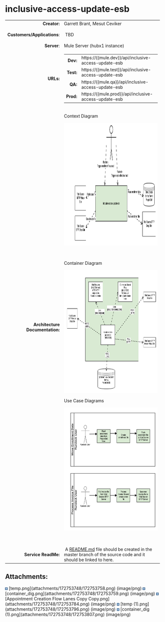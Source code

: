 # inclusive-access-update-esb

<table class="wrapped confluenceTable">
<tbody>
<tr class="odd">
<td class="highlight-blue confluenceTd" style="text-align: right;"
data-highlight-colour="blue"><strong>Creator:</strong></td>
<td class="confluenceTd">Garrett Brant, Mesut Ceviker</td>
</tr>
<tr class="even">
<td class="highlight-blue confluenceTd" style="text-align: right;"
data-highlight-colour="blue"><strong>Customers/Applications</strong>:</td>
<td class="confluenceTd"><p> TBD</p></td>
</tr>
<tr class="odd">
<td class="highlight-blue confluenceTd" style="text-align: right;"
data-highlight-colour="blue"><strong>Server</strong>:</td>
<td class="confluenceTd">Mule Server (hubx1 instance)</td>
</tr>
<tr class="even">
<td class="highlight-blue confluenceTd" style="text-align: right;"
data-highlight-colour="blue"><strong>URLs:</strong></td>
<td class="confluenceTd"><div class="table-wrap">
<table class="wrapped confluenceTable">
<tbody>
<tr class="odd">
<td class="highlight-blue confluenceTd" style="text-align: right;"
data-highlight-colour="blue"><strong>Dev:</strong></td>
<td
class="confluenceTd">https://{{mule.dev}}/api/inclusive-access-update-esb</td>
</tr>
<tr class="even">
<td class="highlight-blue confluenceTd" style="text-align: right;"
data-highlight-colour="blue"><strong>Test:</strong></td>
<td
class="confluenceTd">https://{{mule.test}}/api/inclusive-access-update-esb</td>
</tr>
<tr class="odd">
<td class="highlight-blue confluenceTd" style="text-align: right;"
data-highlight-colour="blue"><strong>QA:</strong></td>
<td
class="confluenceTd">https://{{mule.qa}}/api/inclusive-access-update-esb</td>
</tr>
<tr class="even">
<td class="highlight-blue confluenceTd" style="text-align: right;"
data-highlight-colour="blue"><strong>Prod:</strong></td>
<td
class="confluenceTd">https://{{mule.prod}}/api/inclusive-access-update-esb</td>
</tr>
</tbody>
</table>
</div></td>
</tr>
<tr class="odd">
<td class="highlight-blue confluenceTd" style="text-align: right;"
data-highlight-colour="blue"><p><strong>Architecture
Documentation:</strong></p></td>
<td class="confluenceTd"><div class="content-wrapper">
<p>Context Diagram</p>
<p><img src="attachments/172753748/172753796.png" draggable="false"
data-image-src="attachments/172753748/172753796.png"
data-unresolved-comment-count="0" data-linked-resource-id="172753796"
data-linked-resource-version="1" data-linked-resource-type="attachment"
data-linked-resource-default-alias="temp (1).png"
data-base-url="https://wiki.oit.ohio.edu"
data-linked-resource-content-type="image/png"
data-linked-resource-container-id="172753748"
data-linked-resource-container-version="7" height="400" /></p>
<p><br />
</p>
<p>Container Diagram</p>
<p><img src="attachments/172753748/172753807.png" draggable="false"
data-image-src="attachments/172753748/172753807.png"
data-unresolved-comment-count="0" data-linked-resource-id="172753807"
data-linked-resource-version="1" data-linked-resource-type="attachment"
data-linked-resource-default-alias="container_dig (1).png"
data-base-url="https://wiki.oit.ohio.edu"
data-linked-resource-content-type="image/png"
data-linked-resource-container-id="172753748"
data-linked-resource-container-version="7" height="400" /></p>
<p>Use Case Diagrams</p>
<p><img src="attachments/172753748/172753784.png" draggable="false"
data-image-src="attachments/172753748/172753784.png"
data-unresolved-comment-count="0" data-linked-resource-id="172753784"
data-linked-resource-version="1" data-linked-resource-type="attachment"
data-linked-resource-default-alias="Appointment Creation Flow Lanes Copy Copy.png"
data-base-url="https://wiki.oit.ohio.edu"
data-linked-resource-content-type="image/png"
data-linked-resource-container-id="172753748"
data-linked-resource-container-version="7" height="400" /></p>
<p><br />
</p>
</div></td>
</tr>
<tr class="even">
<td class="highlight-blue confluenceTd" style="text-align: right;"
data-highlight-colour="blue"><strong>Service ReadMe:</strong></td>
<td class="confluenceTd"> A <a href="http://readme.md/"
rel="nofollow">README.md</a> file should be created in the master branch
of the source code and it should be linked to here.</td>
</tr>
</tbody>
</table>

## Attachments:

<img src="images/icons/bullet_blue.gif" width="8" height="8" />
[temp.png](attachments/172753748/172753758.png) (image/png)  
<img src="images/icons/bullet_blue.gif" width="8" height="8" />
[container_dig.png](attachments/172753748/172753759.png) (image/png)  
<img src="images/icons/bullet_blue.gif" width="8" height="8" />
[Appointment Creation Flow Lanes Copy
Copy.png](attachments/172753748/172753784.png) (image/png)  
<img src="images/icons/bullet_blue.gif" width="8" height="8" /> [temp
(1).png](attachments/172753748/172753796.png) (image/png)  
<img src="images/icons/bullet_blue.gif" width="8" height="8" />
[container_dig (1).png](attachments/172753748/172753807.png)
(image/png)  
